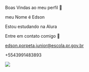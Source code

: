Boas Vindas ao meu perfil 💙

meu Nome é Edson

Estou estudando na Alura

Entre em contato comigo 📱

edson.porpeta.junior@escola.pr.gov.br

+5543991483893

![](https://gifdb.com/images/high/aizen-flashing-power-xu0hcpcaz9nq3m3w.webp)
